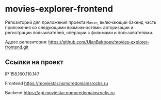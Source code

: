 # movies-explorer-frontend

Репозиторий для приложения проекта `Movie`, включающий бэкенд часть приложения со следующими возможностями: авторизации и регистрации пользователей, операции с фильмами и пользователями. 

Адрес репозитория: https://github.com/UlanBekboev/movies-explorer-frontend.git

## Ссылки на проект

IP 158.160.110.147

Frontend https://moviestar.nomoredomainsrocks.ru

Backend https://api.moviestar.nomoredomainsrocks.ru